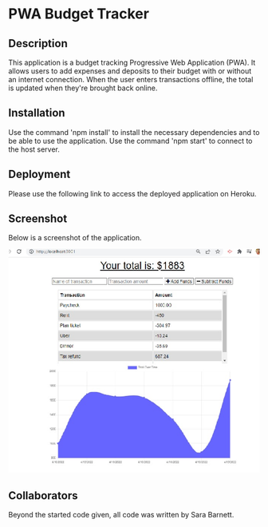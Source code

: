 # PWA Budget Tracker

## Description
This application is a budget tracking Progressive Web Application (PWA).  It allows users to add expenses and deposits to their budget with or without an internet connection. When the user enters transactions offline, the total is updated when they're brought back online.

## Installation
Use the command 'npm install' to install the necessary dependencies and to be able to use the application. Use the command 'npm start' to connect to the host server.

## Deployment
Please use the following link to access the deployed application on Heroku.



## Screenshot
Below is a screenshot of the application.

![Budget tracker](./assets/budgettracker-screenshot.jpg)


## Collaborators
Beyond the started code given, all code was written by Sara Barnett.